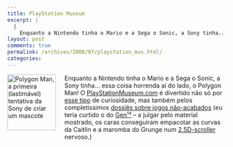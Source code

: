 ```yaml
---
title: PlayStation Museum
excerpt: |
  |
    Enquanto a Nintendo tinha o Mario e a Sega o Sonic, a Sony tinha... essa coisa horrenda aí do lado, o Polygon Man! O PlayStationMuseum.com é divertido não só por esse tipo de curiosidade, mas também pelos completíssimos dossiês sobre...
layout: post
comments: true
permalink: /archives/2008/07/playstation_mus.html/
categories:
---
```

<span class="mt-enclosure mt-enclosure-image"><img title="Polygon Man, a primeira (lastimável) tentativa da Sony de criar um mascote" src="//chester.me/archives/img/polygonman.jpg" width="112" height="129" class="mt-image-left" style="float: left; margin: 0 20px 20px 0;" /></span>Enquanto a Nintendo tinha o Mario e a Sega o Sonic, a Sony tinha&#8230; essa coisa horrenda aí do lado, o Polygon Man! O [PlayStationMuseum.com][1] é divertido não só por [esse tipo][2] de curiosidade, mas também pelos completíssimos [dossiês sobre jogos não-acabados][3] (eu teria curtido o do [Gen¹³][4] &#8211; a julgar pelo material mostrado, os caras conseguiram empacotar as curvas da Caitlin e a maromba do Grunge num [2.5D-scroller][5] nervoso.)

 [1]: http://www.playstationmuseum.com
 [2]: http://www.playstationmuseum.com/Hardware/Consoles/PlayStation.htm
 [3]: http://www.playstationmuseum.com/Games/GRAVEYARD/
 [4]: http://www.playstationmuseum.com/Games/GRAVEYARD/BTA075/
 [5]: http://en.wikipedia.org/wiki/2.5D

